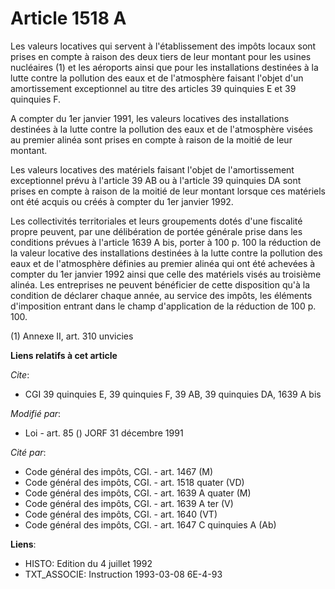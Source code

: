 # Article 1518 A

Les valeurs locatives qui servent à l'établissement des impôts locaux sont prises en compte à raison des deux tiers de leur
montant pour les usines nucléaires (1) et les aéroports ainsi que pour les installations destinées à la lutte contre la
pollution des eaux et de l'atmosphère faisant l'objet d'un amortissement exceptionnel au titre des articles 39 quinquies E et
39 quinquies F.

A compter du 1er janvier 1991, les valeurs locatives des installations destinées à la lutte contre la pollution des eaux et
de l'atmosphère visées au premier alinéa sont prises en compte à raison de la moitié de leur montant.

Les valeurs locatives des matériels faisant l'objet de l'amortissement exceptionnel prévu à l'article 39 AB ou à l'article 39
quinquies DA sont prises en compte à raison de la moitié de leur montant lorsque ces matériels ont été acquis ou créés à
compter du 1er janvier 1992.

Les collectivités territoriales et leurs groupements dotés d'une fiscalité propre peuvent, par une délibération de portée
générale prise dans les conditions prévues à l'article 1639 A bis, porter à 100 p. 100 la réduction de la valeur locative des
installations destinées à la lutte contre la pollution des eaux et de l'atmosphère définies au premier alinéa qui ont été
achevées à compter du 1er janvier 1992 ainsi que celle des matériels visés au troisième alinéa. Les entreprises ne peuvent
bénéficier de cette disposition qu'à la condition de déclarer chaque année, au service des impôts, les éléments d'imposition
entrant dans le champ d'application de la réduction de 100 p. 100.

(1) Annexe II, art. 310 unvicies

**Liens relatifs à cet article**

_Cite_:

  - CGI 39 quinquies E, 39 quinquies F, 39 AB, 39 quinquies DA, 1639 A bis

_Modifié par_:

  - Loi - art. 85 () JORF 31 décembre 1991

_Cité par_:

  - Code général des impôts, CGI. - art. 1467 (M)
  - Code général des impôts, CGI. - art. 1518 quater (VD)
  - Code général des impôts, CGI. - art. 1639 A quater (M)
  - Code général des impôts, CGI. - art. 1639 A ter (V)
  - Code général des impôts, CGI. - art. 1640 (VT)
  - Code général des impôts, CGI. - art. 1647 C quinquies A (Ab)

**Liens**:

  - HISTO: Edition du 4 juillet 1992
  - TXT_ASSOCIE: Instruction 1993-03-08 6E-4-93
